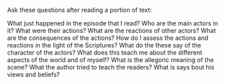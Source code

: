 Ask these questions after reading a portion of text:

What just happened in the episode that I read?
Who are the main actors in it?
What were their actions?
What are the reactions of other actors?
What are the consequences of the actions?
How do I assess the actions and reactions in the light of the Scriptures?
What do the these say of the character of the actors?
What does this teach me about the different aspects of the world and of myself?
What is the allegoric meaning of the scene?
What the author tried to teach the readers? What is says bout his views and beliefs?
